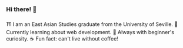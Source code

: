 ### Hi there! 👋

⛩ I am an East Asian Studies graduate from the University of Seville.
🌱 Currently learning about web development.
🌸 Always with beginner's curiosity.
☕️ Fun fact: can't live without coffee!

<!--
**palferfer/palferfer** is a ✨ _special_ ✨ repository because its `README.md` (this file) appears on your GitHub profile.
-->
